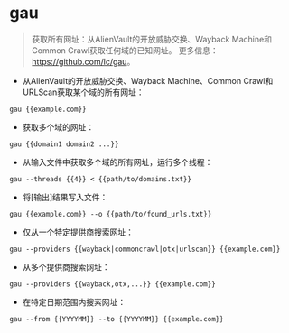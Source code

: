 # gau

> 获取所有网址：从AlienVault的开放威胁交换、Wayback Machine和Common Crawl获取任何域的已知网址。
> 更多信息：<https://github.com/lc/gau>。

- 从AlienVault的开放威胁交换、Wayback Machine、Common Crawl和URLScan获取某个域的所有网址：

`gau {{example.com}}`

- 获取多个域的网址：

`gau {{domain1 domain2 ...}}`

- 从输入文件中获取多个域的所有网址，运行多个线程：

`gau --threads {{4}} < {{path/to/domains.txt}}`

- 将[输出]结果写入文件：

`gau {{example.com}} --o {{path/to/found_urls.txt}}`

- 仅从一个特定提供商搜索网址：

`gau --providers {{wayback|commoncrawl|otx|urlscan}} {{example.com}}`

- 从多个提供商搜索网址：

`gau --providers {{wayback,otx,...}} {{example.com}}`

- 在特定日期范围内搜索网址：

`gau --from {{YYYYMM}} --to {{YYYYMM}} {{example.com}}`